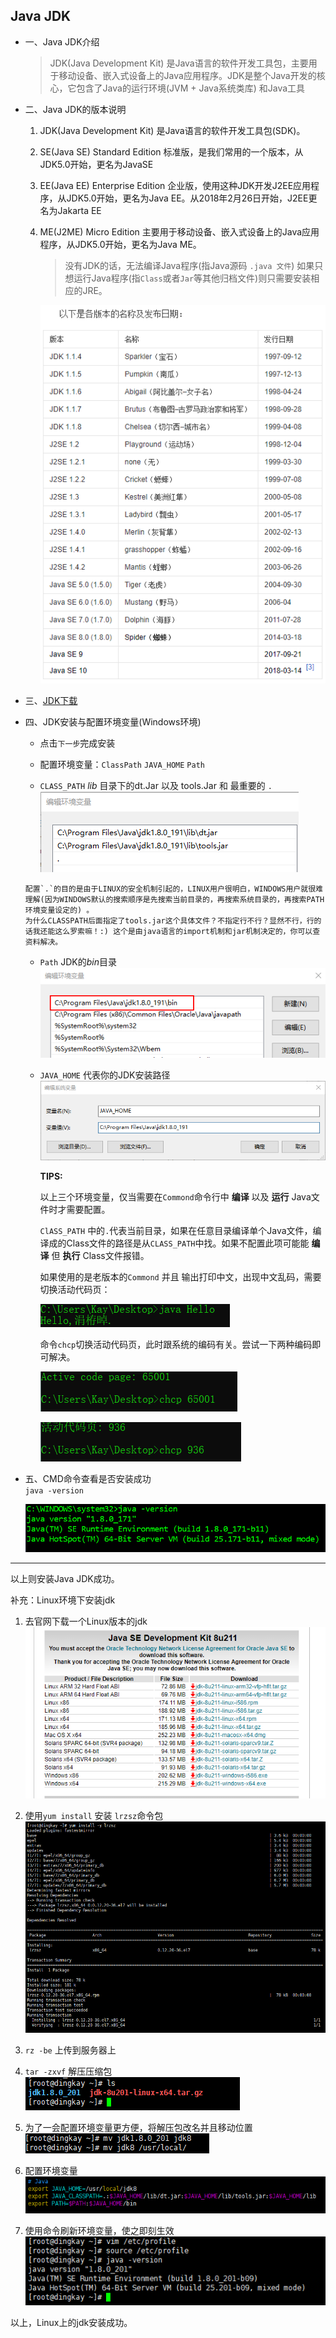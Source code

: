 ## Java JDK

* 一、Java JDK介绍

  > JDK(Java Development Kit) 是Java语言的软件开发工具包，主要用于移动设备、嵌入式设备上的Java应用程序。JDK是整个Java开发的核心，它包含了Java的运行环境(JVM + Java系统类库) 和Java工具

* 二、Java JDK的版本说明

  1. JDK(Java Development Kit) 是Java语言的软件开发工具包(SDK)。

  2. SE(Java SE) Standard Edition 标准版，是我们常用的一个版本，从JDK5.0开始，更名为JavaSE

  3. EE(Java EE) Enterprise Edition 企业版，使用这种JDK开发J2EE应用程序，从JDK5.0开始，更名为Java EE。从2018年2月26日开始，J2EE更名为Jakarta EE

  4. ME(J2ME) Micro Edition 主要用于移动设备、嵌入式设备上的Java应用程序，从JDK5.0开始，更名为Java ME。

     >没有JDK的话，无法编译Java程序(指Java源码 ``` .java 文件 ```) 如果只想运行Java程序(指```Class```或者```Jar```等其他归档文件)则只需要安装相应的JRE。

     ![JDK各个版本的名称及发布日期](..\images\JavaJDK\JDK各个版本的名称及发布日期.png)

* 三、[JDK下载](https://www.oracle.com/technetwork/java/javase/downloads/index.html)

* 四、JDK安装与配置环境变量(Windows环境)

  * 点击```下一步```完成安装

  * 配置环境变量：`ClassPath` `JAVA_HOME` `Path`

  * `CLASS_PATH` *lib* 目录下的dt.Jar 以及 tools.Jar 和 最重要的 `.`<br>![CLASS_PATH](..\images\JavaJDK\Java-ClassPath.png)<br>
   ```
   配置`.`的目的是由于LINUX的安全机制引起的，LINUX用户很明白，WINDOWS用户就很难理解(因为WINDOWS默认的搜索顺序是先搜索当前目录的，再搜索系统目录的，再搜索PATH环境变量设定的) 。
   为什么CLASSPATH后面指定了tools.jar这个具体文件？不指定行不行？显然不行，行的话我还能这么罗索嘛！:) 这个是由java语言的import机制和jar机制决定的，你可以查资料解决。
   ```

  * `Path` JDK的*bin*目录<br>![Path](..\images\JavaJDK\JavaPath.png)

  * `JAVA_HOME` 代表你的JDK安装路径<br>![JAVA_HOME](..\images\JavaJDK\JavaHome.png)

    **TIPS:**

    以上三个环境变量，仅当需要在`Commond`命令行中 **编译** 以及 **运行** Java文件时才需要配置。

    `ClASS_PATH` 中的`.`代表当前目录，如果在任意目录编译单个Java文件，编译成的Class文件的路径是从`CLASS_PATH`中找。如果不配置此项可能能 **编译** 但 **执行** Class文件报错。

    如果使用的是老版本的`Commond` 并且 输出打印中文，出现中文乱码，需要切换活动代码页：

    ![中文乱码](..\images\JavaJDK\CMD中文乱码.png)

    命令`chcp`切换活动代码页，此时跟系统的编码有关。尝试一下两种编码即可解决。

    ![UTF-8编码](..\images\JavaJDK\chcp切换活动代码页65001-UTF-8.png)

    ![GBK编码](..\images\JavaJDK\chcp切换活动代码页936-GBK.png)

* 五、CMD命令查看是否安装成功<br>
  `java -version`

  ![CMD查询JDK版本信息](..\images\JavaJDK\CMD查询JDK版本信息.png)

---

以上则安装Java JDK成功。

补充：Linux环境下安装jdk

1. 去官网下载一个Linux版本的jdk
![](..\images/JavaJDK/Linux版本jdk.png)

2. 使用`yum install` 安装 `lrzsz`命令包![](..\images/JavaJDK/安装lrzsz.png)

3. `rz -be` 上传到服务器上

4. `tar -zxvf` 解压压缩包<br>![](..\images/JavaJDK/解压jdk.png)
   
5. 为了一会配置环境变量更方便，将解压包改名并且移动位置<br>![](..\images/JavaJDK/改名并移动位置.png)

6. 配置环境变量<br>![](..\images/JavaJDK/Linux系统Java环境变量.png)

7. 使用命令刷新环境变量，使之即刻生效![](..\images/JavaJDK/配置结束.png)

以上，Linux上的jdk安装成功。
